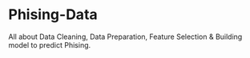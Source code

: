 # Phising-Data
All about Data Cleaning, Data Preparation, Feature Selection &amp; Building model to predict Phising.
